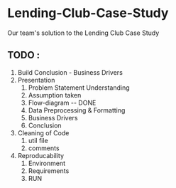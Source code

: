 # Lending-Club-Case-Study
Our team's solution to the Lending Club Case Study

## TODO : 
1. Build Conclusion - Business Drivers
2. Presentation 
   1. Problem Statement Understanding
   2. Assumption taken
   3. Flow-diagram -- DONE
   4. Data Preprocessing & Formatting
   5. Business Drivers
   6. Conclusion
3. Cleaning of Code
   1. util file
   2. comments
4. Reproducability
   1. Environment
   2. Requirements
   3. RUN
